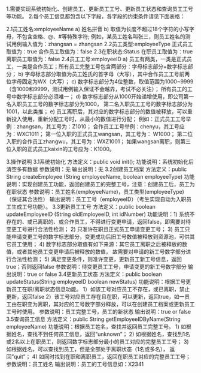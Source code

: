 1.需要实现系统初始化、创建员工、更新员工工号、更新员工状态和查询员工工号等功能。
2.每个员工信息都包含以下字段，各字段的约束条件请见下面表格： 

  2.1员工姓名:employeeName
     a)	姓名拼音
     b)	取值为长度不超过18个字符的小写字母，不包含空格、@、#等特殊字符;
        例如，某员工姓名叫张三，则员工姓名的测试用例输入值为：zhangsan = zhangsan
  2.2员工类型:employeeType
     正式员工取值为：true
     合作员工取值为：false
  2.3在职状态:Status
     在职员工取值为：true
     离职员工取值为：false
  2.4员工工号:employeeID
     a)	员工有两类，一类是正式员工，一类是合作员工；所有员工完整工号包含两部分：字母标志部分+数字标志部分；
     b)	字母标志部分取值为员工姓氏的首字母（大写），其中合作员工工号前两位字母固定为WX（大写）；
     c)	数字标志部分为4位整数，取值范围为1000~9999（含1000和9999，测试用例输入保证不会越界，考试不必关注）；
        所有员工的工号中数字标志部分必须唯一；
     d)	数字标志部分从1000开始递增使用，即公司第一名入职员工工号的数字标志部分为1000， 第二名入职员工工号的数字标志部分为1001，以此类推；
     e)	员工离职后，其对应的数字标志部分的数值被释放，可以重新投入使用，重新分配工号时，从最小的数值进行分配；
        例如：正式员工工号举例：zhangsan，其工号为：Z1010；
             合作员工工号举例：chenyu，其工号应为：WXC1011；
             第一位入职的正式员工wangsan，其工号为： W1000；
             第二位入职的合作员工zhangwu，其工号为：WXZ1001；
             如果wangsan离职，则第三位入职的正式员工kaixin的工号应为：K1000。

3.操作说明
  3.1系统初始化
     方法定义：public void init();
     功能说明：系统初始化后清空多有数据
     参数说明：无
     输出说明：无
  3.2创建员工档案
     方法定义：public String createEmployee (String employeeName, boolean employeeType)
     功能说明：实现创建员工功能，返回创建员工的完整工号，注意：创建员工后，员工为在职状态
     参数说明：员工姓名(employeeName)，员工类型(employeeType) （保证其合法性）
     输出说明：员工工号（employeeID）（考生实现自动为入职员工生成工号功能）。
  3.3更新员工工号
     方法定义：public boolean updateEmployeeID (String oldEmployeeID, int idNumber)
     功能说明：1)	系统不存在的、或已离职的、或合作员工，不得进行变更申请，返回false，即需要对待变更工号进行合法性检测；
             2)	只准许在职且正式员工申请变更工号；
             3)	员工只能申请变更工号的数字标志部分，变更成功后旧工号数值被释放到资源池，可供其它员工使用；
             4)	数字标志部分取值有如下来源：其它员工离职之后被释放的数值，或者其他员工变更申请后被释放的数值，
                故需要对申请的新工号数字部分进行合法性检测；
             5)	满足变更条件，则准许变更，更新员工新工号信息，返回true；否则返回false
     参数说明：待变更员工工号，申请变更的新工号数字部分
     输出说明：true or false
  3.4更新员工状态
     方法定义：public boolean  updateStatus(String employeeID boolean newStatus)
     功能说明：根据工号更新员工在职/离职状态信息功能。
             1）如该工号对应员工不存在，或已离职，禁止更新，返回false
             2）该工号对应员工存在且在职，可以更新，返回true，如一员工由在职变为离职，其对应的工号数字部分释放，可以在创建员工档案或更新员工工号时使用。
     参数说明：员工完整工号，员工的新状态
     输出说明：true or false
  3.5查询员工信息
     方法定义：public String getEmployeeIDByName(String employeeName)
     功能说明：根据员工姓名，查找并返回员工完整工号。
          1)	如根据姓名，查找不到任何员工信息，返回“unknown”；
          2)	如根据姓名，查找到1名或2名以上在职员工，则返回数字标志部分最小的员工对应的完整员工工号；
          3)	如根据姓名，可以查找到员工，但是全部处于离职状态（1名或多名）， 返回”quit”；
          4)	如同时找到在职和离职员工，返回在职员工对应的完整员工工号；
     参数说明：员工姓名
     输出说明：员工的工号信息如：X2341   
     
     

   